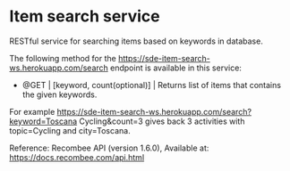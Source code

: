 # Item search service
RESTful service for searching items based on keywords in database.

The following method for the https://sde-item-search-ws.herokuapp.com/search endpoint is available in this service:
- @GET | [keyword, count(optional)] | Returns list of items that contains the given keywords. 

For example https://sde-item-search-ws.herokuapp.com/search?keyword=Toscana Cycling&count=3 gives back 3 activities with topic=Cycling and city=Toscana.

Reference:
Recombee API (version 1.6.0), Available at: https://docs.recombee.com/api.html
